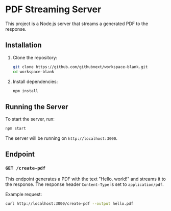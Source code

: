 # PDF Streaming Server

This project is a Node.js server that streams a generated PDF to the response.

## Installation

1. Clone the repository:
   ```sh
   git clone https://github.com/githubnext/workspace-blank.git
   cd workspace-blank
   ```

2. Install dependencies:
   ```sh
   npm install
   ```

## Running the Server

To start the server, run:
```sh
npm start
```

The server will be running on `http://localhost:3000`.

## Endpoint

### `GET /create-pdf`

This endpoint generates a PDF with the text "Hello, world!" and streams it to the response. The response header `Content-Type` is set to `application/pdf`.

Example request:
```sh
curl http://localhost:3000/create-pdf --output hello.pdf
```
